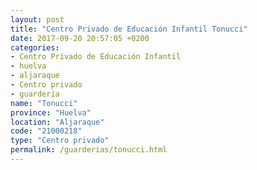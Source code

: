 ```yaml
---
layout: post
title: "Centro Privado de Educación Infantil Tonucci"
date: 2017-09-20 20:57:05 +0200
categories:
- Centro Privado de Educación Infantil
- huelva
- aljaraque
- Centro privado
- guarderia
name: "Tonucci"
province: "Huelva"
location: "Aljaraque"
code: "21000218"
type: "Centro privado"
permalink: /guarderias/tonucci.html
---
```


